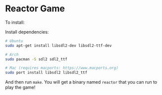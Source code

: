 
Reactor Game
=============

To install:

Install dependencies:

``` bash
# Ubuntu
sudo apt-get install libsdl2-dev libsdl2-ttf-dev

# Arch
sudo pacman -S sdl2 sdl2_ttf

# Mac (requires macports: https://www.macports.org)
sudo port install libsdl2 libsdl2_ttf
```

And then run ``make``.  You will get a binary named ``reactor`` that you can
run to play the game!

